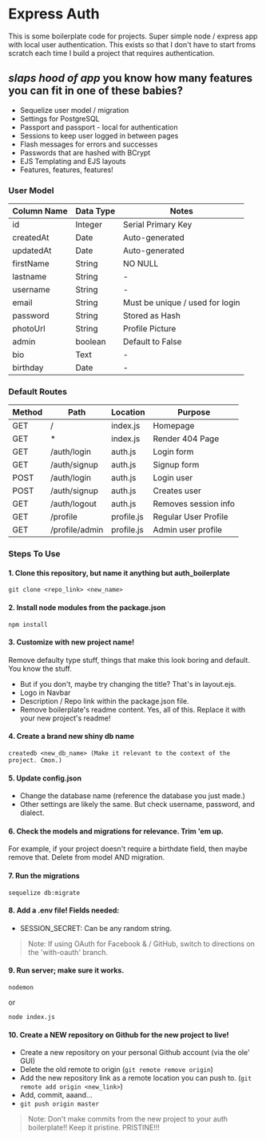 # Express Auth

This is some boilerplate code for projects. Super simple node / express app with local user authentication.
This exists so that I don't have to start froms scratch each time I build a project that requires authentication.

## *slaps hood of app* you know how many features you can fit in one of these babies?

* Sequelize user model / migration
* Settings for PostgreSQL
* Passport and passport - local for authentication
* Sessions to keep user logged in between pages
* Flash messages for errors and successes
* Passwords that are hashed with BCrypt
* EJS Templating and EJS layouts
* Features, features, features!

### User Model
| Column Name | Data Type | Notes |
| ----------------- | ---------------- | ------------------------|
| id | Integer | Serial Primary Key |
| createdAt | Date | Auto-generated |
| updatedAt | Date | Auto-generated |
| firstName | String | NO NULL |
| lastname | String | - |
| username | String | - |
| email | String | Must be unique / used for login |
| password | String | Stored as Hash |
| photoUrl | String | Profile Picture |
| admin | boolean | Default to False |
| bio | Text | - |
| birthday | Date | - |

### Default Routes

| Method | Path | Location | Purpose |
| ------ | ------------------- | ------------------ | ---------------------- |
| GET | / | index.js | Homepage |
| GET | * | index.js | Render 404 Page |
| GET | /auth/login | auth.js | Login form |
| GET | /auth/signup | auth.js | Signup form |
| POST | /auth/login | auth.js | Login user |
| POST | /auth/signup | auth.js | Creates user |
| GET | /auth/logout | auth.js | Removes session info |
| GET | /profile | profile.js | Regular User Profile |
| GET | /profile/admin | profile.js | Admin user profile |

### Steps To Use

#### 1. Clone this repository, but name it anything but auth_boilerplate

```
git clone <repo_link> <new_name>
```

#### 2. Install node modules from the package.json

```
npm install
```

#### 3. Customize with new project name!

Remove defaulty type stuff, things that make this look boring and default. You know the stuff.

* But if you don't, maybe try changing the title? That's in layout.ejs.
* Logo in Navbar
* Description / Repo link within the package.json file.
* Remove boilerplate's readme content. Yes, all of this. Replace it with your new project's readme!

#### 4. Create a brand new shiny db name

```
createdb <new_db_name> (Make it relevant to the context of the project. Cmon.)
```

#### 5. Update config.json

* Change the database name (reference the database you just made.)
* Other settings are likely the same. But check username, password, and dialect.

#### 6. Check the models and migrations for relevance. Trim 'em up.

For example, if your project doesn't require a birthdate field, then maybe remove that.
Delete from model AND migration.

#### 7. Run the migrations

```
sequelize db:migrate
```

#### 8. Add a .env file! Fields needed:

* SESSION_SECRET: Can be any random string.

> Note: If using OAuth for Facebook & / GitHub, switch to directions on the 'with-oauth' branch.

#### 9. Run server; make sure it works.

```
nodemon
```

or

```
node index.js
```

#### 10. Create a NEW repository on Github for the new project to live!

* Create a new repository on your personal Github account (via the ole' GUI)
* Delete the old remote to origin (`git remote remove origin`)
* Add the new repository link as a remote location you can push to. (`git remote add origin <new_link>`)
* Add, commit, aaand...
* `git push origin master`

> Note: Don't make commits from the new project to your auth boilerplate!! Keep it pristine. PRISTINE!!!
